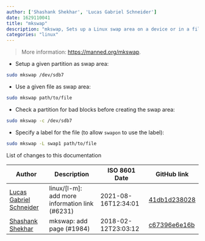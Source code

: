```yaml
---
author: ['Shashank Shekhar', 'Lucas Gabriel Schneider']
date: 1629110041
title: "mkswap"
description: "mkswap, Sets up a Linux swap area on a device or in a file."
categories: "linux"
---
```

> More information: <https://manned.org/mkswap>.

- Setup a given partition as swap area:

```bash
sudo mkswap /dev/sdb7
```

- Use a given file as swap area:

```bash
sudo mkswap path/to/file
```

- Check a partition for bad blocks before creating the swap area:

```bash
sudo mkswap -c /dev/sdb7
```

- Specify a label for the file (to allow `swapon` to use the label):

```bash
sudo mkswap -L swap1 path/to/file
```
List of changes to this documentation


Author | Description | ISO 8601 Date | GitHub link
------|-----|-----|-----
[Lucas Gabriel Schneider](mailto:casdpa@gmail.com) | linux/[l-m]: add more information link (#6231) | 2021-08-16T12:34:01 | [41db1d238028](https://github.com/tldr-pages/tldr/commit/41db1d2380286234a89aaa2131d8e1d1c531b850)
[Shashank Shekhar](mailto:correspond.shashank@gmail.com) | mkswap: add page (#1984) | 2018-02-12T23:03:12 | [c67396e6e16b](https://github.com/tldr-pages/tldr/commit/c67396e6e16b231e05bd05b3dbe738f5e3d08175)

